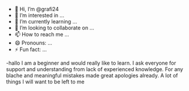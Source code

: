 - 👋 Hi, I’m @grafi24
- 👀 I’m interested in ...
- 🌱 I’m currently learning ...
- 💞️ I’m looking to collaborate on ...
- 📫 How to reach me ...
- 😄 Pronouns: ...
- ⚡ Fun fact: ...


-hallo I am a beginner and would really like to learn. I ask everyone for support and understanding from lack of experienced knowledge. For any blache and meaningful mistakes made great apologies already. A lot of things I will want to be left to me



<!---
grafi24/grafi24 is a ✨ special ✨ repository because its `README.md` (this file) appears on your GitHub profile.
You can click the Preview link to take a look at your changes.
--->
